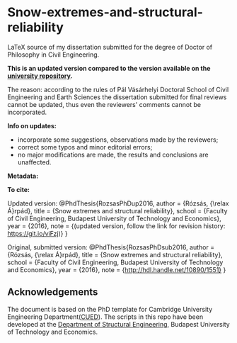 Snow-extremes-and-structural-reliability
==============

LaTeX source of my dissertation submitted for the degree of Doctor of Philosophy in Civil Engineering.

__This is an updated version compared to the version available on the [university repository](https://repozitorium.omikk.bme.hu/handle/10890/1551?locale-attribute=en).__ 

The reason: according to the rules of Pál Vásárhelyi Doctoral School of Civil Engineering and Earth Sciences the dissertation submitted for final reviews cannot be updated, thus even the reviewers' comments cannot be incorporated.

__Info on updates:__

* incorporate some suggestions, observations made by the reviewers;
* correct some typos and minor editorial errors;
* no major modifications are made, the results and conclusions are unaffected.

__Metadata:__


__To cite:__

Updated version:
@PhdThesis{RozsasPhDup2016,
  author = {Rózsás, {\relax Á}rpád},
  title =  {Snow extremes and structural reliability},
  school = {Faculty of Civil Engineering, Budapest University of Technology and Economics},
  year =   {2016},
  note =   {(updated version, follow the link for revision history: https://git.io/viFzj)}
}

Original, submitted version:
@PhdThesis{RozsasPhDsub2016,
  author = {Rózsás, {\relax Á}rpád},
  title =  {Snow extremes and structural reliability},
  school = {Faculty of Civil Engineering, Budapest University of Technology and Economics},
  year =   {2016},
  note =   {http://hdl.handle.net/10890/1551}
}

  
Acknowledgements
----------------

The document is based on the PhD template for Cambridge University Engineering Department([CUED](https://github.com/kks32/phd-thesis-template)).
The scripts in this repo have been developed at the [Department of Structural Engineering](http://www.epito.bme.hu/hidak-es-szerkezetek-tanszek), Budapest University of Technology and Economics.
